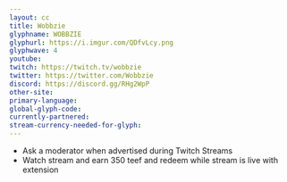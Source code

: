```yaml
---
layout: cc
title: Wobbzie
glyphname: WOBBZIE
glyphurl: https://i.imgur.com/QDfvLcy.png
glyphwave: 4
youtube: 
twitch: https://twitch.tv/wobbzie
twitter: https://twitter.com/Wobbzie
discord: https://discord.gg/RHg2WpP
other-site: 
primary-language: 
global-glyph-code: 
currently-partnered: 
stream-currency-needed-for-glyph: 
---
```

* Ask a moderator when advertised during Twitch Streams
* Watch stream and earn 350 teef and redeem while stream is live with extension
